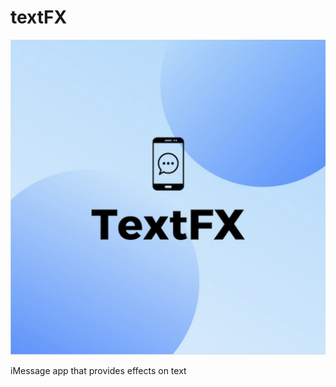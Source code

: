 # textFX
<p align="center">
  <img src="./logo.png"/>
</p>
iMessage app that provides effects on text
